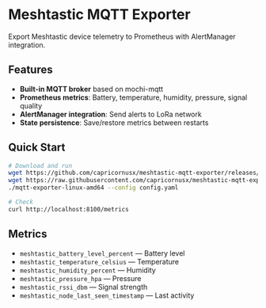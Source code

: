 # Meshtastic MQTT Exporter

Export Meshtastic device telemetry to Prometheus with AlertManager integration.

## Features

- **Built-in MQTT broker** based on mochi-mqtt
- **Prometheus metrics**: Battery, temperature, humidity, pressure, signal quality
- **AlertManager integration**: Send alerts to LoRa network
- **State persistence**: Save/restore metrics between restarts

## Quick Start

```bash
# Download and run
wget https://github.com/capricornusx/meshtastic-mqtt-exporter/releases/latest/download/mqtt-exporter-linux-amd64
wget https://raw.githubusercontent.com/capricornusx/meshtastic-mqtt-exporter/main/config.yaml
./mqtt-exporter-linux-amd64 --config config.yaml

# Check
curl http://localhost:8100/metrics
```

## Metrics

- `meshtastic_battery_level_percent` — Battery level
- `meshtastic_temperature_celsius` — Temperature
- `meshtastic_humidity_percent` — Humidity
- `meshtastic_pressure_hpa` — Pressure
- `meshtastic_rssi_dbm` — Signal strength
- `meshtastic_node_last_seen_timestamp` — Last activity